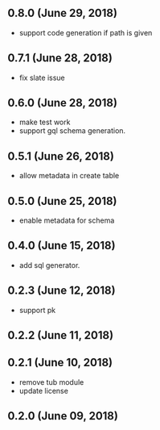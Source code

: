 ## 0.8.0 (June 29, 2018)
  - support code generation if path is given

## 0.7.1 (June 28, 2018)
  - fix slate issue

## 0.6.0 (June 28, 2018)
  - make test work
  - support gql schema generation.

## 0.5.1 (June 26, 2018)
  - allow metadata in create table

## 0.5.0 (June 25, 2018)
  - enable metadata for schema

## 0.4.0 (June 15, 2018)
  - add sql generator.

## 0.2.3 (June 12, 2018)
  - support pk

## 0.2.2 (June 11, 2018)


## 0.2.1 (June 10, 2018)
  - remove tub module
  - update license

## 0.2.0 (June 09, 2018)


